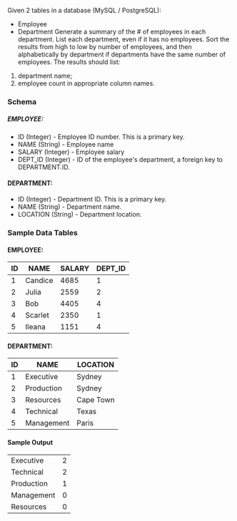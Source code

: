 Given 2 tables in a database (MySQL / PostgreSQL):
- Employee
- Department
Generate a summary of the # of employees in each department. 
List each department, even if it has no employees. 
Sort the results from high to low by number of employees, and then alphabetically by department if departments have the same number of employees. 
The results should list: 
1) department name;
2) employee count in appropriate column names.

### Schema
##### EMPLOYEE:
- ID (Integer) - Employee ID number. This is a primary key.
- NAME (String) - Employee name
- SALARY (Integer) - Employee salary
- DEPT_ID (Integer) - ID of the employee's department, a foreign key to DEPARTMENT.ID.
#### DEPARTMENT:
- ID (Integer) - Department ID. This is a primary key.
- NAME (String) - Department name.
- LOCATION (String) - Department location.

### Sample Data Tables
#### EMPLOYEE:
| ID | NAME | SALARY | DEPT_ID |
|----|------|--------|---------|
| 1 | Candice | 4685 | 1 |
| 2 | Julia | 2559 | 2 |
| 3 | Bob | 4405 | 4 |
| 4 | Scarlet | 2350 | 1 |
| 5 | Ileana | 1151 | 4 |

#### DEPARTMENT:
| ID | NAME | LOCATION | 
|----|------|----------|
| 1 | Executive | Sydney |
| 2 | Production | Sydney |
| 3 | Resources | Cape Town |
| 4 | Technical | Texas |
| 5 | Management | Paris |


#### Sample Output
|||
|---|---|
| Executive | 2 |
| Technical | 2 |
| Production | 1 |
| Management | 0 |
| Resources | 0 |

